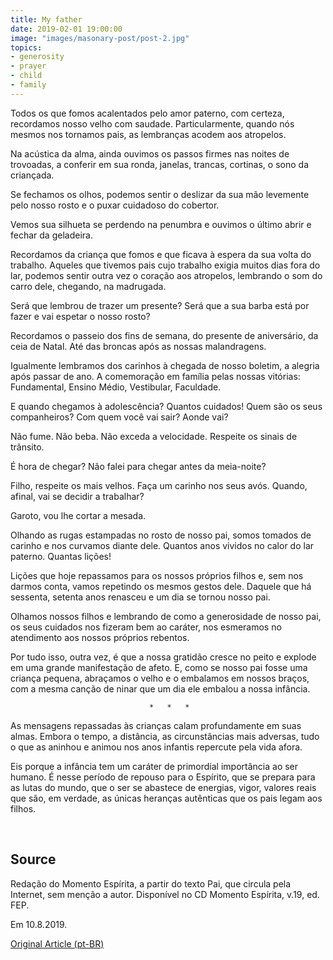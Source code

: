 ```yaml
---
title: My father
date: 2019-02-01 19:00:00
image: "images/masonary-post/post-2.jpg"
topics: 
- generosity
- prayer
- child
- family
---
```


Todos os que fomos acalentados pelo amor paterno, com certeza, recordamos nosso
velho com saudade. Particularmente, quando nós mesmos nos tornamos pais, as
lembranças acodem aos atropelos.

Na acústica da alma, ainda ouvimos os passos firmes nas noites de trovoadas, a
conferir em sua ronda, janelas, trancas, cortinas, o sono da criançada.

Se fechamos os olhos, podemos sentir o deslizar da sua mão levemente pelo nosso
rosto e o puxar cuidadoso do cobertor.

Vemos sua silhueta se perdendo na penumbra e ouvimos o último abrir e fechar da
geladeira.

Recordamos da criança que fomos e que ficava à espera da sua volta do trabalho.
Aqueles que tivemos pais cujo trabalho exigia muitos dias fora do lar, podemos
sentir outra vez o coração aos atropelos, lembrando o som do carro dele,
chegando, na madrugada.

Será que lembrou de trazer um presente? Será que a sua barba está por fazer e
vai espetar o nosso rosto?

Recordamos o passeio dos fins de semana, do presente de aniversário, da ceia de
Natal. Até das broncas após as nossas malandragens.

Igualmente lembramos dos carinhos à chegada de nosso boletim, a alegria após
passar de ano. A comemoração em família pelas nossas vitórias: Fundamental,
Ensino Médio, Vestibular, Faculdade.

E quando chegamos à adolescência? Quantos cuidados! Quem são os seus
companheiros? Com quem você vai sair? Aonde vai?

Não fume. Não beba. Não exceda a velocidade. Respeite os sinais de trânsito.

É hora de chegar? Não falei para chegar antes da meia-noite?

Filho, respeite os mais velhos. Faça um carinho nos seus avós. Quando, afinal,
vai se decidir a trabalhar?

Garoto, vou lhe cortar a mesada.

Olhando as rugas estampadas no rosto de nosso pai, somos tomados de carinho e
nos curvamos diante dele. Quantos anos vividos no calor do lar paterno. Quantas
lições!

Lições que hoje repassamos para os nossos próprios filhos e, sem nos darmos
conta, vamos repetindo os mesmos gestos dele. Daquele que há sessenta, setenta
anos renasceu e um dia se tornou nosso pai.

Olhamos nossos filhos e lembrando de como a generosidade de nosso pai, os seus
cuidados nos fizeram bem ao caráter, nos esmeramos no atendimento aos nossos
próprios rebentos.

Por tudo isso, outra vez, é que a nossa gratidão cresce no peito e explode em
uma grande manifestação de afeto. E, como se nosso pai fosse uma criança
pequena, abraçamos o velho e o embalamos em nossos braços, com a mesma canção
de ninar que um dia ele embalou a nossa infância.

                                   *   *   *

As mensagens repassadas às crianças calam profundamente em suas almas. Embora o
tempo, a distância, as circunstâncias mais adversas, tudo o que as aninhou e
animou nos anos infantis repercute pela vida afora.

Eis porque a infância tem um caráter de primordial importância ao ser humano. É
nesse período de repouso para o Espírito, que se prepara para as lutas do
mundo, que o ser se abastece de energias, vigor, valores reais que são, em
verdade, as únicas heranças autênticas que os pais legam aos filhos.

 
## Source
Redação do Momento Espírita, a partir do texto Pai,
que circula pela Internet, sem menção a autor.
Disponível no CD Momento Espírita, v.19, ed. FEP.

Em 10.8.2019.

[Original Article (pt-BR)](http://momento.com.br/pt/ler_texto.php?id=5817)
